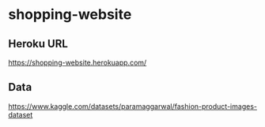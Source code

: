 # shopping-website

## Heroku URL
https://shopping-website.herokuapp.com/

## Data
https://www.kaggle.com/datasets/paramaggarwal/fashion-product-images-dataset
